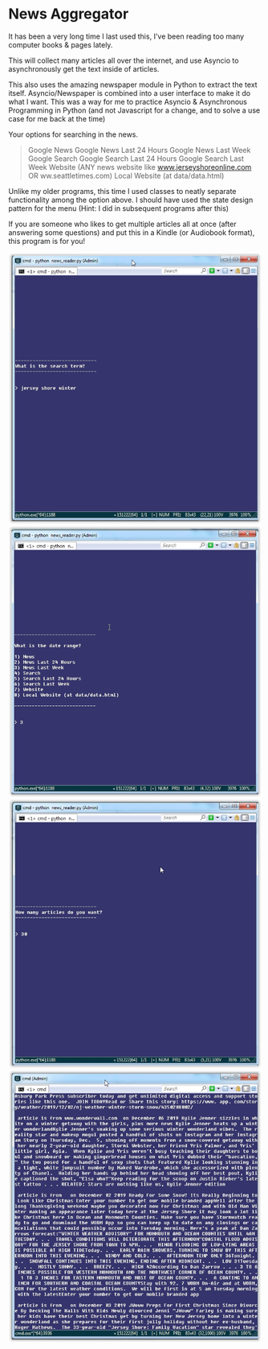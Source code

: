 # News Aggregator

It has been a very long time I last used this, I've been reading too many computer books & pages lately.

This will collect many articles all over the internet, and use Asyncio to asynchronously get the text inside of articles.

This also uses the amazing newspaper module in Python to extract the text itself. Asyncio/Newspaper is combined into a user interface to make it do what I want. This was a way for me to practice Asyncio & Asynchronous Programming in Python (and not Javascript for a change, and to solve a use case for me back at the time)

Your options for searching in the news.

> Google News 
> Google News Last 24 Hours 
> Google News Last Week
> Google Search
> Google Search Last 24 Hours
> Google Search Last Week
> Website (ANY news website like www.jerseyshoreonline.com OR ww.seattletimes.com)
> Local Website (at data/data.html)

Unlike my older programs, this time I used classes to neatly separate functionality among the option above. I should have used the state design pattern for the menu (Hint: I did in subsequent programs after this)

If you are someone who likes to get multiple articles all at once (after answering some questions) and put this in a Kindle (or Audiobook format), this program is for you!

![](images/newsreader1.jpg)
![](images/newsreader2.jpg)
![](images/newsreader3.jpg)
![](images/newsreader4.jpg)

